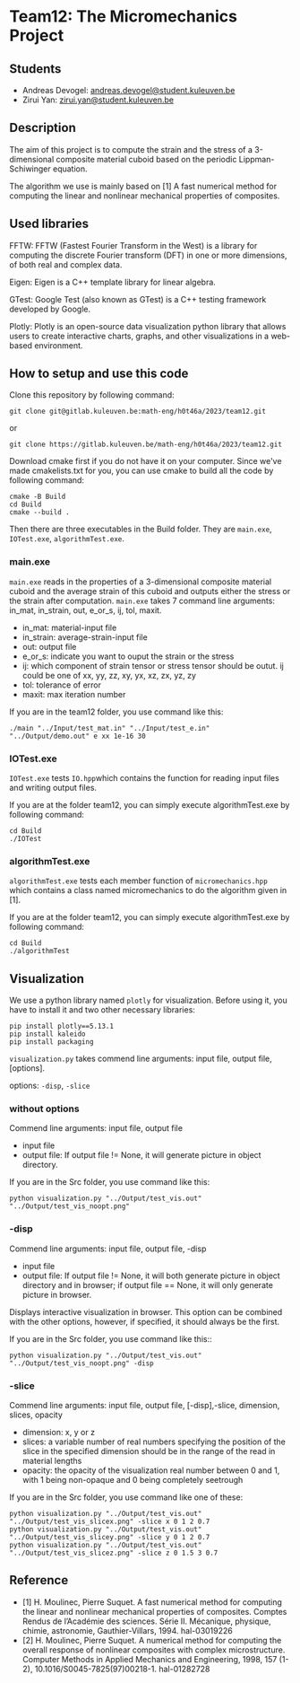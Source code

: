 # Team12: The Micromechanics Project 



## Students

- Andreas Devogel: andreas.devogel@student.kuleuven.be
- Zirui Yan: zirui.yan@student.kuleuven.be 

## Description

The aim of this project is to compute the strain and the stress of a 3-dimensional composite material cuboid based on the periodic Lippman-Schiwinger equation. 

The algorithm we use is mainly based on [1] A fast numerical method for computing the linear and nonlinear mechanical properties of composites.

## Used libraries

FFTW: FFTW (Fastest Fourier Transform in the West) is a library for computing the discrete Fourier transform (DFT) in one or more dimensions, of both real and complex data.

Eigen: Eigen is a C++ template library for linear algebra.

GTest: Google Test (also known as GTest) is a C++ testing framework developed by Google.

Plotly: Plotly is an open-source data visualization python library that allows users to create interactive charts, graphs, and other visualizations in a web-based environment.

## How to setup and use this code

Clone this repository by following command:

```
git clone git@gitlab.kuleuven.be:math-eng/h0t46a/2023/team12.git
```
or
```
git clone https://gitlab.kuleuven.be/math-eng/h0t46a/2023/team12.git
```
Download cmake first if you do not have it on your computer. Since we've made cmakelists.txt for you, you can use cmake to build all the code by following command:
```
cmake -B Build
cd Build
cmake --build .
``` 
Then there are three executables in the Build folder. They are `main.exe`, `IOTest.exe`, `algorithmTest.exe`.

### main.exe

`main.exe` reads in the properties of a 3-dimensional composite material cuboid and the average strain of this cuboid and outputs either the stress or the strain after computation.
`main.exe` takes 7 command line arguments: in_mat, in_strain, out, e_or_s, ij, tol, maxit.

- in_mat: material-input file 
- in_strain: average-strain-input file
- out: output file
- e_or_s: indicate you want to ouput the strain or the stress
- ij: which component of strain tensor or stress tensor should be outut. ij could be one of xx, yy, zz, xy, yx, xz, zx, yz, zy
- tol: tolerance of error
- maxit: max iteration number

If you are in the team12 folder, you use command like this:
```
./main "../Input/test_mat.in" "../Input/test_e.in" "../Output/demo.out" e xx 1e-16 30
```

### IOTest.exe

`IOTest.exe` tests `IO.hpp`which contains the function for reading input files and writing output files.

If you are at the folder team12, you can simply execute  algorithmTest.exe by following command:

```
cd Build
./IOTest

```


### algorithmTest.exe

`algorithmTest.exe` tests each member function of `micromechanics.hpp` which contains a class named micromechanics to do the algorithm given in [1].

If you are at the folder team12, you can simply execute  algorithmTest.exe by following command:

```
cd Build
./algorithmTest

```



## Visualization

We use a python library named `plotly` for visualization.
Before using it, you have to install it and two other necessary libraries:
```
pip install plotly==5.13.1
pip install kaleido
pip install packaging

```

`visualization.py` takes commend line arguments: input file, output file, [options]. 

options: `-disp`, `-slice`

### without options

Commend line arguments: input file, output file

- input file
- output file: If output file != None, it will generate picture in object directory.

If you are in the Src folder, you use command like this:

```
python visualization.py "../Output/test_vis.out" "../Output/test_vis_noopt.png"
```

### -disp
Commend line arguments: input file, output file, -disp

- input file
- output file: If output file != None, it will both generate picture in object directory and in browser; if output file == None, it will only generate picture in browser.

Displays interactive visualization in browser. This option can be combined with the other options, however, if specified, it should always be the first. 

If you are in the Src folder, you use command like this::

```
python visualization.py "../Output/test_vis.out" "../Output/test_vis_noopt.png" -disp
```

### -slice
Commend line arguments: input file, output file, [-disp],-slice, dimension, slices, opacity

- dimension: x, y or z
- slices: a variable number of real numbers specifying the position of the slice in the specified dimension should be in the range of the read in material lengths
- opacity: the opacity of the visualization real number between 0 and 1, with 1 being non-opaque and 0 being completely seetrough

If you are in the Src folder, you use command like one of these:

```
python visualization.py "../Output/test_vis.out" "../Output/test_vis_slicex.png" -slice x 0 1 2 0.7
python visualization.py "../Output/test_vis.out" "../Output/test_vis_slicey.png" -slice y 0 1 2 0.7
python visualization.py "../Output/test_vis.out" "../Output/test_vis_slicez.png" -slice z 0 1.5 3 0.7
```




## Reference

- [1] H. Moulinec, Pierre Suquet. A fast numerical method for computing the linear and nonlinear mechanical properties of composites. Comptes Rendus de l’Académie des sciences. Série II. Mécanique, physique, chimie, astronomie, Gauthier-Villars, 1994. hal-03019226
- [2] H. Moulinec, Pierre Suquet. A numerical method for computing the overall response of nonlinear
composites with complex microstructure. Computer Methods in Applied Mechanics and Engineering,
1998, 157 (1-2), 10.1016/S0045-7825(97)00218-1. hal-01282728



